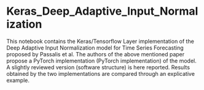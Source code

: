 # Keras_Deep_Adaptive_Input_Normalization
This notebook contains the Keras/Tensorflow Layer implementation of the Deep Adaptive Input Normalization model for Time Series Forecasting proposed by Passalis et al. The authors of the above mentioned paper propose a PyTorch implementation (PyTorch implementation) of the model. A slightly reviewed version (software structure) is here reported. Results obtained by the two implementations are compared through an explicative example.
